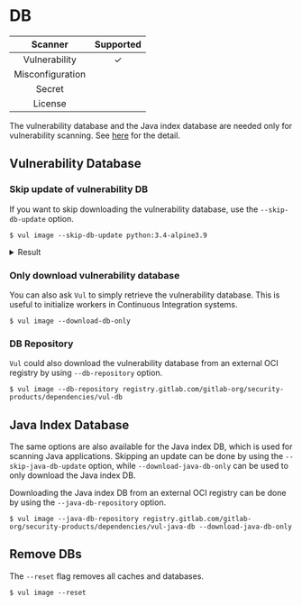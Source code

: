 # DB

|     Scanner      | Supported |
|:----------------:|:---------:|
|  Vulnerability   |     ✓     |
| Misconfiguration |           |
|      Secret      |           |
|     License      |           |

The vulnerability database and the Java index database are needed only for vulnerability scanning.
See [here](../scanner/vulnerability.md) for the detail.

## Vulnerability Database

### Skip update of vulnerability DB
If you want to skip downloading the vulnerability database, use the `--skip-db-update` option.

```
$ vul image --skip-db-update python:3.4-alpine3.9
```

<details>
<summary>Result</summary>

```
2019-05-16T12:48:08.703+0900    INFO    Detecting Alpine vulnerabilities...

python:3.4-alpine3.9 (alpine 3.9.2)
===================================
Total: 1 (UNKNOWN: 0, LOW: 0, MEDIUM: 1, HIGH: 0, CRITICAL: 0)

+---------+------------------+----------+-------------------+---------------+--------------------------------+
| LIBRARY | VULNERABILITY ID | SEVERITY | INSTALLED VERSION | FIXED VERSION |             TITLE              |
+---------+------------------+----------+-------------------+---------------+--------------------------------+
| openssl | CVE-2019-1543    | MEDIUM   | 1.1.1a-r1         | 1.1.1b-r1     | openssl: ChaCha20-Poly1305     |
|         |                  |          |                   |               | with long nonces               |
+---------+------------------+----------+-------------------+---------------+--------------------------------+
```

</details>

### Only download vulnerability database
You can also ask `Vul` to simply retrieve the vulnerability database.
This is useful to initialize workers in Continuous Integration systems.

```
$ vul image --download-db-only
```

### DB Repository
`Vul` could also download the vulnerability database from an external OCI registry by using `--db-repository` option.

```
$ vul image --db-repository registry.gitlab.com/gitlab-org/security-products/dependencies/vul-db
```

## Java Index Database
The same options are also available for the Java index DB, which is used for scanning Java applications.
Skipping an update can be done by using the `--skip-java-db-update` option, while `--download-java-db-only` can be used to only download the Java index DB.

Downloading the Java index DB from an external OCI registry can be done by using the `--java-db-repository` option.

```
$ vul image --java-db-repository registry.gitlab.com/gitlab-org/security-products/dependencies/vul-java-db --download-java-db-only
```

## Remove DBs
The `--reset` flag removes all caches and databases.

```
$ vul image --reset
```